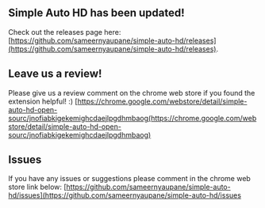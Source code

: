 ## Simple Auto HD has been updated!
Check out the releases page here: [https://github.com/sameernyaupane/simple-auto-hd/releases](https://github.com/sameernyaupane/simple-auto-hd/releases).

## Leave us a review!
Please give us a review comment on the chrome web store if you found the extension helpful! :)
[https://chrome.google.com/webstore/detail/simple-auto-hd-open-sourc/jnofiabkigekemighcdaejlpgdhmbaog(https://chrome.google.com/webstore/detail/simple-auto-hd-open-sourc/jnofiabkigekemighcdaejlpgdhmbaog)

## Issues
If you have any issues or suggestions please comment in the chrome web store link below:
[https://github.com/sameernyaupane/simple-auto-hd/issues](https://github.com/sameernyaupane/simple-auto-hd/issues
